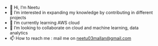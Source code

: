 - 👋 Hi, I’m Neetu
- 👀 I’m interested in expanding my knowledge by contributing in different projects
- 🌱 I’m currently learning AWS cloud
- 💞️ I’m looking to collaborate on cloud and machine learning, data analytics
- 📫 How to reach me : mail me on neetu03mallan@gmail.com

<!---
neetu-mallan/neetu-mallan is a ✨ special ✨ repository because its `README.md` (this file) appears on your GitHub profile.
You can click the Preview link to take a look at your changes.
--->

